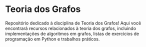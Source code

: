 # Teoria dos Grafos

Repositório dedicado à disciplina de Teoria dos Grafos! Aqui você encontrará recursos relacionados à teoria dos grafos, incluindo implementações de algoritmos em grafos, listas de exercícios de programação em Python e trabalhos práticos.
